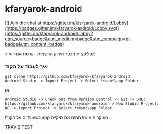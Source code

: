 # kfaryarok-android

[![Join the chat at https://gitter.im/kfaryarok-android/Lobby](https://badges.gitter.im/kfaryarok-android/Lobby.svg)](https://gitter.im/kfaryarok-android/Lobby?utm_source=badge&utm_medium=badge&utm_campaign=pr-badge&utm_content=badge)

אפליקציית הכפר הירוק הרשמית - גרסת אנדרואיד

### איך לעבוד על הקוד
    git clone https://github.com/kfaryarok/kfaryarok-android
    Android Studio -> Import Project -> Select *repo*\app Folder
**או**

    Android Studio -> Check out from Version Control -> Git -> URL: https://github.com/kfaryarok/kfaryarok-android -> New Studio Project: NO -> Import Project -> Select *repo*\app Folder
העיקר הוא שפותחים את תיקיית&#x202b; app כשעובדים על הקוד!

TRAVIS TEST
